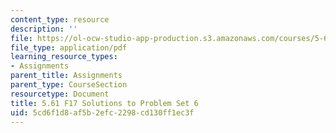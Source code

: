 ```yaml
---
content_type: resource
description: ''
file: https://ol-ocw-studio-app-production.s3.amazonaws.com/courses/5-61-physical-chemistry-fall-2017/5cd6f1d8af5b2efc2298cd130ff1ec3f_MIT5_61F17_pset6_soln.pdf
file_type: application/pdf
learning_resource_types:
- Assignments
parent_title: Assignments
parent_type: CourseSection
resourcetype: Document
title: 5.61 F17 Solutions to Problem Set 6
uid: 5cd6f1d8-af5b-2efc-2298-cd130ff1ec3f
---
```

